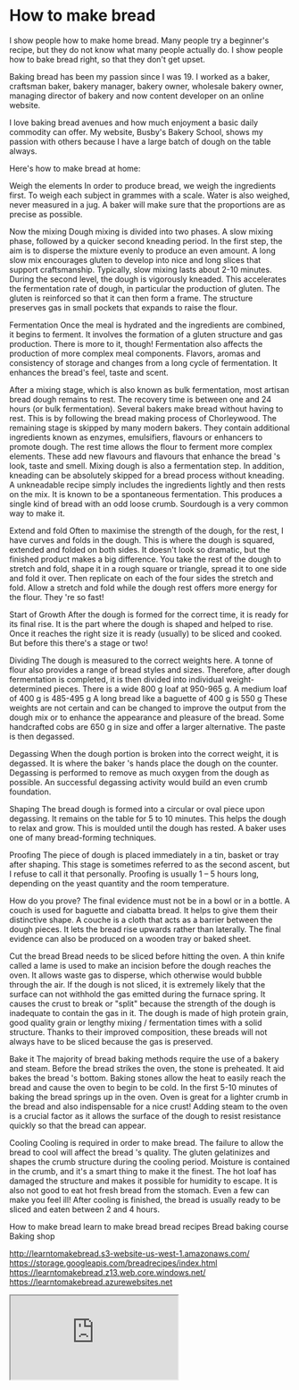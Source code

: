 # How to make bread

I show people how to make home bread. Many people try a beginner's recipe, but they do not know what many people actually do. I show people how to bake bread right, so that they don't get upset. 

Baking bread has been my passion since I was 19. I worked as a baker, craftsman baker, bakery manager, bakery owner, wholesale bakery owner, managing director of bakery and now content developer on an online website. 

I love baking bread avenues and how much enjoyment a basic daily commodity can offer. My website, Busby's Bakery School, shows my passion with others because I have a large batch of dough on the table always. 

Here's how to make bread at home: 

Weigh the elements 
In order to produce bread, we weigh the ingredients first. To weigh each subject in grammes with a scale. Water is also weighed, never measured in a jug. A baker will make sure that the proportions are as precise as possible. 

Now the mixing 
Dough mixing is divided into two phases. A slow mixing phase, followed by a quicker second kneading period. In the first step, the aim is to disperse the mixture evenly to produce an even amount. A long slow mix encourages gluten to develop into nice and long slices that support craftsmanship. Typically, slow mixing lasts about 2-10 minutes. During the second level, the dough is vigorously kneaded. This accelerates the fermentation rate of dough, in particular the production of gluten. 
The gluten is reinforced so that it can then form a frame. The structure preserves gas in small pockets that expands to raise the flour. 

Fermentation 
Once the meal is hydrated and the ingredients are combined, it begins to ferment. It involves the formation of a gluten structure and gas production. There is more to it, though! Fermentation also affects the production of more complex meal components. Flavors, aromas and consistency of storage and changes from a long cycle of fermentation. It enhances the bread's feel, taste and scent. 

After a mixing stage, which is also known as bulk fermentation, most artisan bread dough remains to rest. The recovery time is between one and 24 hours (or bulk fermentation). 
Several bakers make bread without having to rest. This is by following the bread making process of Chorleywood. The remaining stage is skipped by many modern bakers. They contain additional ingredients known as enzymes, emulsifiers, flavours or enhancers to promote dough. 
The rest time allows the flour to ferment more complex elements. These add new flavours and flavours that enhance the bread 's look, taste and smell. Mixing dough is also a fermentation step. In addition, kneading can be absolutely skipped for a bread process without kneading. 
A unkneadable recipe simply includes the ingredients lightly and then rests on the mix. It is known to be a spontaneous fermentation. This produces a single kind of bread with an odd loose crumb. Sourdough is a very common way to make it. 

Extend and fold 
Often to maximise the strength of the dough, for the rest, I have curves and folds in the dough. This is where the dough is squared, extended and folded on both sides. 
It doesn't look so dramatic, but the finished product makes a big difference. 
You take the rest of the dough to stretch and fold, shape it in a rough square or triangle, spread it to one side and fold it over. 
Then replicate on each of the four sides the stretch and fold. Allow a stretch and fold while the dough rest offers more energy for the flour. They 're so fast! 

Start of Growth 
After the dough is formed for the correct time, it is ready for its final rise. It is the part where the dough is shaped and helped to rise. 
Once it reaches the right size it is ready (usually) to be sliced and cooked. But before this there's a stage or two! 

Dividing
The dough is measured to the correct weights here. A tonne of flour also provides a range of bread styles and sizes. Therefore, after dough fermentation is completed, it is then divided into individual weight-determined pieces. 
There is a wide 800 g loaf at 950-965 g. 
A medium loaf of 400 g is 485-495 g 
A long bread like a baguette of 400 g is 550 g 
These weights are not certain and can be changed to improve the output from the dough mix or to enhance the appearance and pleasure of the bread. 
Some handcrafted cobs are 650 g in size and offer a larger alternative. The paste is then degassed. 

Degassing 
When the dough portion is broken into the correct weight, it is degassed. It is where the baker 's hands place the dough on the counter. 
Degassing is performed to remove as much oxygen from the dough as possible. An successful degassing activity would build an even crumb foundation. 

Shaping
The bread dough is formed into a circular or oval piece upon degassing. It remains on the table for 5 to 10 minutes. This helps the dough to relax and grow. 
This is moulded until the dough has rested. A baker uses one of many bread-forming techniques. 

Proofing
The piece of dough is placed immediately in a tin, basket or tray after shaping. This stage is sometimes referred to as the second ascent, but I refuse to call it that personally. Proofing is usually 1 – 5 hours long, depending on the yeast quantity and the room temperature. 

How do you prove? 
The final evidence must not be in a bowl or in a bottle. A couch is used for baguette and ciabatta bread. It helps to give them their distinctive shape. 
A couche is a cloth that acts as a barrier between the dough pieces. It lets the bread rise upwards rather than laterally. The final evidence can also be produced on a wooden tray or baked sheet. 

Cut the bread 
Bread needs to be sliced before hitting the oven. A thin knife called a lame is used to make an incision before the dough reaches the oven. 
It allows waste gas to disperse, which otherwise would bubble through the air. If the dough is not sliced, it is extremely likely that the surface can not withhold the gas emitted during the furnace spring. 
It causes the crust to break or "split" because the strength of the dough is inadequate to contain the gas in it. The dough is made of high protein grain, good quality grain or lengthy mixing / fermentation times with a solid structure. 
Thanks to their improved composition, these breads will not always have to be sliced because the gas is preserved. 

Bake it 
The majority of bread baking methods require the use of a bakery and steam. Before the bread strikes the oven, the stone is preheated. It aid bakes the bread 's bottom. 
Baking stones allow the heat to easily reach the bread and cause the oven to begin to be cold. In the first 5-10 minutes of baking the bread springs up in the oven. Oven is great for a lighter crumb in the bread and also indispensable for a nice crust! 
Adding steam to the oven is a crucial factor as it allows the surface of the dough to resist resistance quickly so that the bread can appear. 

Cooling
Cooling is required in order to make bread. The failure to allow the bread to cool will affect the bread 's quality. The gluten gelatinizes and shapes the crumb structure during the cooling period. 
Moisture is contained in the crumb, and it's a smart thing to make it the finest. The hot loaf has damaged the structure and makes it possible for humidity to escape. 
It is also not good to eat hot fresh bread from the stomach. Even a few can make you feel ill! After cooling is finished, the bread is usually ready to be sliced and eaten between 2 and 4 hours.

How to make bread
learn to make bread
bread recipes
Bread baking course
Baking shop

http://learntomakebread.s3-website-us-west-1.amazonaws.com/
https://storage.googleapis.com/breadrecipes/index.html
https://learntomakebread.z13.web.core.windows.net/
https://learntomakebread.azurewebsites.net

<iframe src="https://docs.google.com/spreadsheets/d/e/2PACX-1vTtqAAu7rHmLSnaTTFYjMvom4Mm_w-EgwSz0QXQMvh-fE9eCdhBZ-FkBnNAIMlFfHDat6c2SZt0CxLE/pubhtml?widget=true&amp;headers=false"></iframe>


